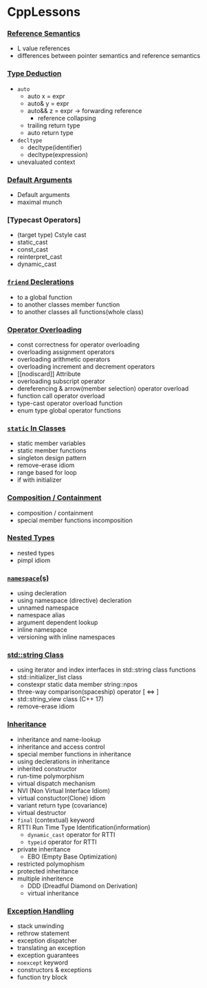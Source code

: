 # CppLessons

### [Reference Semantics](https://github.com/UPinar/CppLessons/tree/main/ReferenceSematics)
  - L value references
  - differences between pointer semantics and reference semantics
  
### [Type Deduction](https://github.com/UPinar/CppLessons/tree/main/TypeDeduction)
  - `auto`
  	- auto x   = expr
	- auto& y  = expr
	- auto&& z = expr -> forwarding reference
		- reference collapsing
	- trailing return type
	- auto return type
  - `decltype`
  	- decltype(identifier)
	- decltype(expression)
  - unevaluated context
  
### [Default Arguments](https://github.com/UPinar/CppLessons/tree/main/DefaultArguments)
  - Default arguments
  - maximal munch
### [Typecast Operators]
  - (target type) Cstyle cast
  - static_cast
  - const_cast
  - reinterpret_cast
  - dynamic_cast
  
### [`friend` Declerations](https://github.com/UPinar/CppLessons/tree/main/FriendDeclerations)
  - to a global function
  - to another classes member function
  - to another classes all functions(whole class)
  
### [Operator Overloading](https://github.com/UPinar/CppLessons/tree/main/OperatorOverloading)
  - const correctness for operator overloading 
  - overloading assignment operators
  - overloading arithmetic operators
  - overloading increment and decrement operators
  - [[nodiscard]] Attribute
  - overloading subscript operator
  - dereferencing & arrow(member selection) operator overload
  - function call operator overload
  - type-cast operator overload function
  - enum type global operator functions
  
### [`static` In Classes](https://github.com/UPinar/CppLessons/tree/main/staticInClass)
  - static member variables
  - static member functions
  - singleton design pattern
  - remove-erase idiom
  - range based for loop
  - if with initializer
  
### [Composition / Containment](https://github.com/UPinar/CppLessons/tree/main/Containment)
  - composition / containment
  - special member functions incomposition
  
### [Nested Types](https://github.com/UPinar/CppLessons/tree/main/NestedTypes)
  - nested types
  - pimpl idiom
 
### [`namespace`(s)](https://github.com/UPinar/CppLessons/tree/main/Namespaces)
  - using decleration
  - using namespace (directive) decleration
  - unnamed namespace
  - namespace alias
  - argument dependent lookup
  - inline namespace
  - versioning with inline namespaces
  
### [std::string Class](https://github.com/UPinar/CppLessons/tree/main/StringClass)
  - using iterator and index interfaces in std::string class functions
  - std::initializer_list class
  - constexpr static data member string::npos
  - three-way comparison(spaceship) operator [ <=> ]
  - std::string_view class (C++ 17)
  - remove-erase idiom
  
### [Inheritance](https://github.com/UPinar/CppLessons/tree/main/Inheritance)
  - inheritance and name-lookup
  - inheritance and access control
  - special member functions in inheritance
  - using declerations in inheritance
  - inherited constructor
  - run-time polymorphism
  - virtual dispatch mechanism
  - NVI (Non Virtual Interface Idiom)
  - virtual constuctor(Clone) idiom
  - variant return type (covariance)
  - virtual destructor
  - `final` (contextual) keyword
  - RTTI Run Time Type Identification(information)
    - `dynamic_cast` operator for RTTI
    - `typeid` operator for RTTI
  - private inheritance
    - EBO (Empty Base Optimization)
  - restricted polymophism
  - protected inheritance
  - multiple inheritence
	  - DDD (Dreadful Diamond on Derivation)
	  - virtual inheritance

### [Exception Handling](https://github.com/UPinar/CppLessons/tree/main/ExceptionHandling)
  - stack unwinding
  - rethrow statement
  - exception dispatcher
  - translating an exception
  - exception guarantees
  - `noexcept` keyword
  - constructors & exceptions
  - function try block


